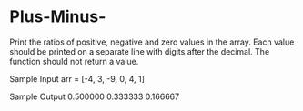 # Plus-Minus-
Print the ratios of positive, negative and zero values in the array. Each value should be printed on a separate line with  digits after the decimal. The function should not return a value.

Sample Input
arr = [-4, 3, -9, 0, 4, 1]

Sample Output
0.500000
0.333333
0.166667
